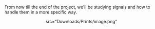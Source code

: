 From now till the end of the project, we'll be studying signals and how to handle them in a more specific way.

<p align="center">
src="Downloads/Prints/image.png"
</p>
